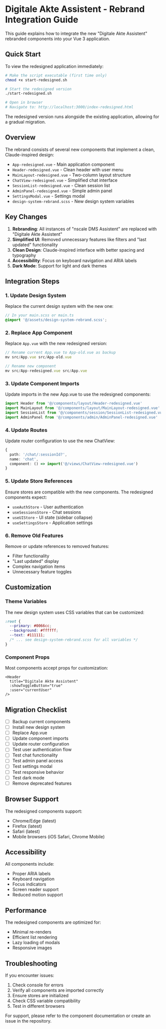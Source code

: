# Digitale Akte Assistent - Rebrand Integration Guide

This guide explains how to integrate the new "Digitale Akte Assistent" rebranded components into your Vue 3 application.

## Quick Start

To view the redesigned application immediately:

```bash
# Make the script executable (first time only)
chmod +x start-redesigned.sh

# Start the redesigned version
./start-redesigned.sh

# Open in browser
# Navigate to: http://localhost:3000/index-redesigned.html
```

The redesigned version runs alongside the existing application, allowing for a gradual migration.

## Overview

The rebrand consists of several new components that implement a clean, Claude-inspired design:

- `App-redesigned.vue` - Main application component
- `Header-redesigned.vue` - Clean header with user menu
- `MainLayout-redesigned.vue` - Two-column layout structure  
- `ChatView-redesigned.vue` - Simplified chat interface
- `SessionList-redesigned.vue` - Clean session list
- `AdminPanel-redesigned.vue` - Simple admin panel
- `SettingsModal.vue` - Settings modal
- `design-system-rebrand.scss` - New design system variables

## Key Changes

1. **Rebranding**: All instances of "nscale DMS Assistent" are replaced with "Digitale Akte Assistent"
2. **Simplified UI**: Removed unnecessary features like filters and "last updated" functionality
3. **Clean Design**: Claude-inspired interface with better spacing and typography
4. **Accessibility**: Focus on keyboard navigation and ARIA labels
5. **Dark Mode**: Support for light and dark themes

## Integration Steps

### 1. Update Design System

Replace the current design system with the new one:

```scss
// In your main.scss or main.ts
@import '@/assets/design-system-rebrand.scss';
```

### 2. Replace App Component

Replace `App.vue` with the new redesigned version:

```typescript
// Rename current App.vue to App-old.vue as backup
mv src/App.vue src/App-old.vue

// Rename new component
mv src/App-redesigned.vue src/App.vue
```

### 3. Update Component Imports

Update imports in the new App.vue to use the redesigned components:

```typescript
import Header from '@/components/layout/Header-redesigned.vue'
import MainLayout from '@/components/layout/MainLayout-redesigned.vue'
import SessionList from '@/components/session/SessionList-redesigned.vue'
import AdminPanel from '@/components/admin/AdminPanel-redesigned.vue'
```

### 4. Update Routes

Update router configuration to use the new ChatView:

```typescript
{
  path: '/chat/:sessionId?',
  name: 'chat',
  component: () => import('@/views/ChatView-redesigned.vue')
}
```

### 5. Update Store References

Ensure stores are compatible with the new components. The redesigned components expect:

- `useAuthStore` - User authentication
- `useSessionsStore` - Chat sessions
- `useUIStore` - UI state (sidebar collapse)
- `useSettingsStore` - Application settings

### 6. Remove Old Features

Remove or update references to removed features:
- Filter functionality
- "Last updated" display
- Complex navigation items
- Unnecessary feature toggles

## Customization

### Theme Variables

The new design system uses CSS variables that can be customized:

```css
:root {
  --primary: #0066cc;
  --background: #ffffff;
  --text: #111111;
  /* ... see design-system-rebrand.scss for all variables */
}
```

### Component Props

Most components accept props for customization:

```vue
<Header 
  title="Digitale Akte Assistent"
  :showToggleButton="true"
  :user="currentUser"
/>
```

## Migration Checklist

- [ ] Backup current components
- [ ] Install new design system
- [ ] Replace App.vue
- [ ] Update component imports
- [ ] Update router configuration
- [ ] Test user authentication flow
- [ ] Test chat functionality
- [ ] Test admin panel access
- [ ] Test settings modal
- [ ] Test responsive behavior
- [ ] Test dark mode
- [ ] Remove deprecated features

## Browser Support

The redesigned components support:
- Chrome/Edge (latest)
- Firefox (latest)
- Safari (latest)
- Mobile browsers (iOS Safari, Chrome Mobile)

## Accessibility

All components include:
- Proper ARIA labels
- Keyboard navigation
- Focus indicators
- Screen reader support
- Reduced motion support

## Performance

The redesigned components are optimized for:
- Minimal re-renders
- Efficient list rendering
- Lazy loading of modals
- Responsive images

## Troubleshooting

If you encounter issues:

1. Check console for errors
2. Verify all components are imported correctly
3. Ensure stores are initialized
4. Check CSS variable compatibility
5. Test in different browsers

For support, please refer to the component documentation or create an issue in the repository.